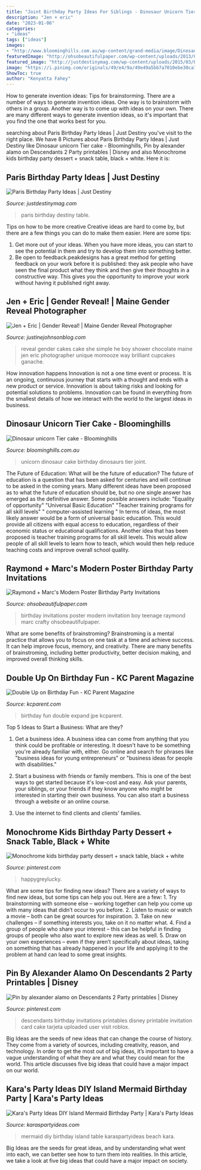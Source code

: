 ```yaml
---
title: "Joint Birthday Party Ideas For Siblings - Dinosaur Unicorn Tier Cake"
description: "Jen + eric"
date: "2023-01-06"
categories:
- "ideas"
tags: ["ideas"]
images:
- "http://www.bloominghills.com.au/wp-content/grand-media/image/DinosaurUnicorn001.jpg"
featuredImage: "http://ohsobeautifulpaper.com/wp-content/uploads/2013/07/Modern-Poster-Teenage-Boy-Birthday-Party-Invitation-Crafty-Pie6.jpg"
featured_image: "http://justdestinymag.com/wp-content/uploads/2015/03/Paris-Birthday-Party-Just-Destiny-Mag.jpg"
image: "https://i.pinimg.com/originals/49/e4/9a/49e49a5bb7a7010ebe30ca7fdd849091.jpg"
ShowToc: true
author: "Kenyatta Fahey"
---
```



How to generate invention ideas: Tips for brainstorming.
There are a number of ways to generate invention ideas. One way is to brainstorm with others in a group. Another way is to come up with ideas on your own. There are many different ways to generate invention ideas, so it's important that you find the one that works best for you.

	

		
searching about Paris Birthday Party Ideas | Just Destiny you've visit to the right place. We have 8 Pictures about Paris Birthday Party Ideas | Just Destiny like Dinosaur unicorn Tier cake - Bloominghills, Pin by alexander alamo on Descendants 2 Party printables | Disney and also Monochrome kids birthday party dessert + snack table, black + white. Here it is:
		
    
## Paris Birthday Party Ideas | Just Destiny

<img loading=lazy src="http://justdestinymag.com/wp-content/uploads/2015/03/Paris-Birthday-Party-Just-Destiny-Mag.jpg" onerror="this.onerror=null;this.src='https://tse2.mm.bing.net/th?id=OIP.pqgLRZXBjrgBLRnEOrSW8QHaKl&amp;pid=15.1';" alt="Paris Birthday Party Ideas | Just Destiny">

_Source: justdestinymag.com_

>paris birthday destiny table. 

	

Tips on how to be more creative
Creative ideas are hard to come by, but there are a few things you can do to make them easier. Here are some tips: 
1. Get more out of your ideas. When you have more ideas, you can start to see the potential in them and try to develop them into something better. 
2. Be open to feedback.peakdesigns has a great method for getting feedback on your work before it is published: they ask people who have seen the final product what they think and then give their thoughts in a constructive way. This gives you the opportunity to improve your work without having it published right away.

    
## Jen + Eric | Gender Reveal! | Maine Gender Reveal Photographer

<img loading=lazy src="http://www.justinejohnsonblog.com/wp-content/uploads/2015/04/001-storyboard5.jpg" onerror="this.onerror=null;this.src='https://tse3.mm.bing.net/th?id=OIP.GtW0F8dzAwvzFeZammi6QwHaKw&amp;pid=15.1';" alt="Jen + Eric | Gender Reveal! | Maine Gender Reveal Photographer">

_Source: justinejohnsonblog.com_

>reveal gender cakes cake she simple he boy shower chocolate maine jen eric photographer unique momooze way brilliant cupcakes ganache. 

	

How innovation happens
Innovation is not a one time event or process. It is an ongoing, continuous journey that starts with a thought and ends with a new product or service. Innovation is about taking risks and looking for potential solutions to problems. Innovation can be found in everything from the smallest details of how we interact with the world to the largest ideas in business.

    
## Dinosaur Unicorn Tier Cake - Bloominghills

<img loading=lazy src="http://www.bloominghills.com.au/wp-content/grand-media/image/DinosaurUnicorn001.jpg" onerror="this.onerror=null;this.src='https://tse2.mm.bing.net/th?id=OIP.SxpnFnE8MY0q7AjwoNj8BQHaJ4&amp;pid=15.1';" alt="Dinosaur unicorn Tier cake - Bloominghills">

_Source: bloominghills.com.au_

>unicorn dinosaur cake birthday dinosaurs tier joint. 

	

The Future of Education: What will be the future of education?
The future of education is a question that has been asked for centuries and will continue to be asked in the coming years. Many different ideas have been proposed as to what the future of education should be, but no one single answer has emerged as the definitive answer. Some possible answers include: 
"Equality of opportunity" 
"Universal Basic Education" 
"Teacher training programs for all skill levels" 
" computer-assisted learning "
In terms of ideas, the most likely answer would be a form of universal basic education. This would provide all citizens with equal access to education, regardless of their economic status or educational qualifications. Another idea that has been proposed is teacher training programs for all skill levels. This would allow people of all skill levels to learn how to teach, which would then help reduce teaching costs and improve overall school quality.

    
## Raymond + Marc&#039;s Modern Poster Birthday Party Invitations

<img loading=lazy src="http://ohsobeautifulpaper.com/wp-content/uploads/2013/07/Modern-Poster-Teenage-Boy-Birthday-Party-Invitation-Crafty-Pie6.jpg" onerror="this.onerror=null;this.src='https://tse2.mm.bing.net/th?id=OIP.m1dHek7sUacYjiGNQPXQRAHaE8&amp;pid=15.1';" alt="Raymond + Marc&#039;s Modern Poster Birthday Party Invitations">

_Source: ohsobeautifulpaper.com_

>birthday invitations poster modern invitation boy teenage raymond marc crafty ohsobeautifulpaper. 

	

What are some benefits of brainstroming?
Brainstroming is a mental practice that allows you to focus on one task at a time and achieve success. It can help improve focus, memory, and creativity. There are many benefits of brainstroming, including better productivity, better decision making, and improved overall thinking skills.

    
## Double Up On Birthday Fun - KC Parent Magazine

<img loading=lazy src="http://kcparent.com/downloads/6314/download/doublebday.jpg.jpe?cb=66ddb645bab04ff9a551a17d67774378" onerror="this.onerror=null;this.src='https://tse3.mm.bing.net/th?id=OIP.4unRDVWip4497BmmUtu0swHaEK&amp;pid=15.1';" alt="Double Up on Birthday Fun - KC Parent Magazine">

_Source: kcparent.com_

>birthday fun double expand jpe kcparent. 

	

Top 5 Ideas to Start a Business: What are they?
1. Get a business idea. A business idea can come from anything that you think could be profitable or interesting. It doesn't have to be something you're already familiar with, either. Go online and search for phrases like "business ideas for young entrepreneurs" or "business ideas for people with disabilities."
2. Start a business with friends or family members. This is one of the best ways to get started because it's low-cost and easy. Ask your parents, your siblings, or your friends if they know anyone who might be interested in starting their own business. You can also start a business through a website or an online course.

3. Use the internet to find clients and clients' families.

    
## Monochrome Kids Birthday Party Dessert + Snack Table, Black + White

<img loading=lazy src="https://i.pinimg.com/originals/49/e4/9a/49e49a5bb7a7010ebe30ca7fdd849091.jpg" onerror="this.onerror=null;this.src='https://tse3.mm.bing.net/th?id=OIP.TXvCcri75b_qKHRAUVgSKAHaLH&amp;pid=15.1';" alt="Monochrome kids birthday party dessert + snack table, black + white">

_Source: pinterest.com_

>happygreylucky. 

	

What are some tips for finding new ideas?
There are a variety of ways to find new ideas, but some tips can help you out. Here are a few: 1. Try brainstorming with someone else – working together can help you come up with many ideas that didn’t occur to you before. 2. Listen to music or watch a movie – both can be great sources for inspiration. 3. Take on new challenges – if something interests you, take on it no matter what. 4. Find a group of people who share your interest – this can be helpful in finding groups of people who also want to explore new ideas as well. 5. Draw on your own experiences – even if they aren’t specifically about ideas, taking on something that has already happened in your life and applying it to the problem at hand can lead to some great insights.

    
## Pin By Alexander Alamo On Descendants 2 Party Printables | Disney

<img loading=lazy src="https://i.pinimg.com/originals/f8/5f/84/f85f840db0f76c9c880a2c371959584b.jpg" onerror="this.onerror=null;this.src='https://tse3.mm.bing.net/th?id=OIP.TuzitdltjY-D6pCyFr22kwHaKX&amp;pid=15.1';" alt="Pin by alexander alamo on Descendants 2 Party printables | Disney">

_Source: pinterest.com_

>descendants birthday invitations printables disney printable invitation card cake tarjeta uploaded user visit roblox. 

	

Big Ideas are the seeds of new ideas that can change the course of history. They come from a variety of sources, including creativity, reason, and technology. In order to get the most out of big ideas, it’s important to have a vague understanding of what they are and what they could mean for the world. This article discusses five big ideas that could have a major impact on our world.

    
## Kara&#039;s Party Ideas DIY Island Mermaid Birthday Party | Kara&#039;s Party Ideas

<img loading=lazy src="http://karaspartyideas.com/wp-content/uploads/2017/10/DIY-Island-Mermaid-Birthday-Party-via-Karas-Party-Ideas-KarasPartyIdeas.com3_.jpg" onerror="this.onerror=null;this.src='https://tse2.mm.bing.net/th?id=OIP.RQzBYdk-2cTm7vBFNGRx8AHaJ3&amp;pid=15.1';" alt="Kara&#039;s Party Ideas DIY Island Mermaid Birthday Party | Kara&#039;s Party Ideas">

_Source: karaspartyideas.com_

>mermaid diy birthday island table karaspartyideas beach kara. 

	

Big Ideas are the seeds for great ideas, and by understanding what went into each, we can better see how to turn them into realities. In this article, we take a look at five big ideas that could have a major impact on society.

